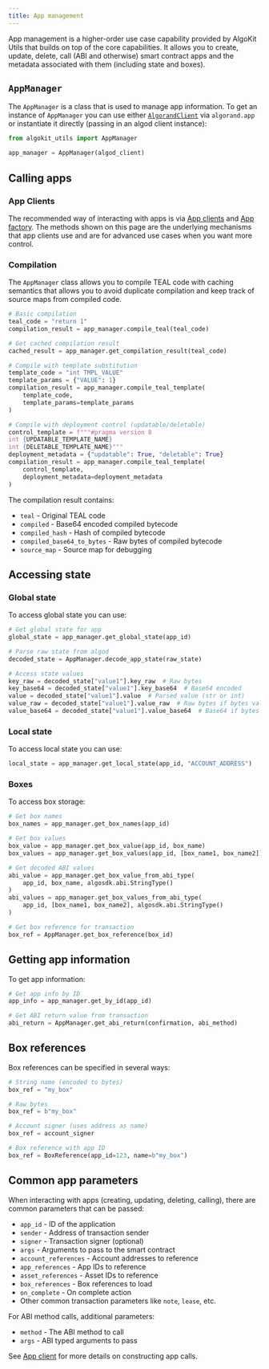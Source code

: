 ```yaml
---
title: App management
---
```

App management is a higher-order use case capability provided by AlgoKit Utils that builds on top of the core capabilities. It allows you to create, update, delete, call (ABI and otherwise) smart contract apps and the metadata associated with them (including state and boxes).

## `AppManager`

The `AppManager` is a class that is used to manage app information. To get an instance of `AppManager` you can use either [`AlgorandClient`](/algokit/utils/python/docs/markdown/capabilities/algorand-client/) via `algorand.app` or instantiate it directly (passing in an algod client instance):

```python
from algokit_utils import AppManager

app_manager = AppManager(algod_client)
```

## Calling apps

### App Clients

The recommended way of interacting with apps is via [App clients](/algokit/utils/python/docs/markdown/capabilities/app-client/) and [App factory](/algokit/utils/python/docs/markdown/capabilities/app-client/#appfactory). The methods shown on this page are the underlying mechanisms that app clients use and are for advanced use cases when you want more control.

### Compilation

The `AppManager` class allows you to compile TEAL code with caching semantics that allows you to avoid duplicate compilation and keep track of source maps from compiled code.

```python
# Basic compilation
teal_code = "return 1"
compilation_result = app_manager.compile_teal(teal_code)

# Get cached compilation result
cached_result = app_manager.get_compilation_result(teal_code)

# Compile with template substitution
template_code = "int TMPL_VALUE"
template_params = {"VALUE": 1}
compilation_result = app_manager.compile_teal_template(
    template_code,
    template_params=template_params
)

# Compile with deployment control (updatable/deletable)
control_template = f"""#pragma version 8
int {UPDATABLE_TEMPLATE_NAME}
int {DELETABLE_TEMPLATE_NAME}"""
deployment_metadata = {"updatable": True, "deletable": True}
compilation_result = app_manager.compile_teal_template(
    control_template,
    deployment_metadata=deployment_metadata
)
```

The compilation result contains:

- `teal` - Original TEAL code
- `compiled` - Base64 encoded compiled bytecode
- `compiled_hash` - Hash of compiled bytecode
- `compiled_base64_to_bytes` - Raw bytes of compiled bytecode
- `source_map` - Source map for debugging

## Accessing state

### Global state

To access global state you can use:

```python
# Get global state for app
global_state = app_manager.get_global_state(app_id)

# Parse raw state from algod
decoded_state = AppManager.decode_app_state(raw_state)

# Access state values
key_raw = decoded_state["value1"].key_raw  # Raw bytes
key_base64 = decoded_state["value1"].key_base64  # Base64 encoded
value = decoded_state["value1"].value  # Parsed value (str or int)
value_raw = decoded_state["value1"].value_raw  # Raw bytes if bytes value
value_base64 = decoded_state["value1"].value_base64  # Base64 if bytes value
```

### Local state

To access local state you can use:

```python
local_state = app_manager.get_local_state(app_id, "ACCOUNT_ADDRESS")
```

### Boxes

To access box storage:

```python
# Get box names
box_names = app_manager.get_box_names(app_id)

# Get box values
box_value = app_manager.get_box_value(app_id, box_name)
box_values = app_manager.get_box_values(app_id, [box_name1, box_name2])

# Get decoded ABI values
abi_value = app_manager.get_box_value_from_abi_type(
    app_id, box_name, algosdk.abi.StringType()
)
abi_values = app_manager.get_box_values_from_abi_type(
    app_id, [box_name1, box_name2], algosdk.abi.StringType()
)

# Get box reference for transaction
box_ref = AppManager.get_box_reference(box_id)
```

## Getting app information

To get app information:

```python
# Get app info by ID
app_info = app_manager.get_by_id(app_id)

# Get ABI return value from transaction
abi_return = AppManager.get_abi_return(confirmation, abi_method)
```

## Box references

Box references can be specified in several ways:

```python
# String name (encoded to bytes)
box_ref = "my_box"

# Raw bytes
box_ref = b"my_box"

# Account signer (uses address as name)
box_ref = account_signer

# Box reference with app ID
box_ref = BoxReference(app_id=123, name=b"my_box")
```

## Common app parameters

When interacting with apps (creating, updating, deleting, calling), there are common parameters that can be passed:

- `app_id` - ID of the application
- `sender` - Address of transaction sender
- `signer` - Transaction signer (optional)
- `args` - Arguments to pass to the smart contract
- `account_references` - Account addresses to reference
- `app_references` - App IDs to reference
- `asset_references` - Asset IDs to reference
- `box_references` - Box references to load
- `on_complete` - On complete action
- Other common transaction parameters like `note`, `lease`, etc.

For ABI method calls, additional parameters:

- `method` - The ABI method to call
- `args` - ABI typed arguments to pass

See [App client](/algokit/utils/python/docs/markdown/capabilities/app-client/) for more details on constructing app calls.